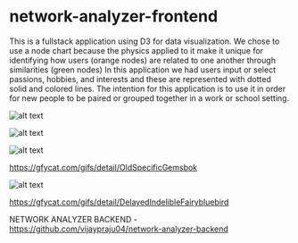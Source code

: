 # network-analyzer-frontend

This is a fullstack application using D3 for data visualization. We chose to use a node chart because the physics applied to it make it unique for identifying how users (orange nodes) are related to one another through similarities (green nodes) In this application we had users input or select passions, hobbies, and interests and these are represented with dotted solid and colored lines. The intention for this application is to use it in order for new people to be paired or grouped together in a work or school setting. 




![alt text](https://github.com/vijaypraju04/network-analyzer/blob/master/network-analyzerGIF1.gif)




![alt text](https://github.com/vijaypraju04/network-analyzer/blob/master/NETWORK-ANALYZER-2GIF.gif)



![alt text](https://thumbs.gfycat.com/OldSpecificGemsbok-size_restricted.gif)

https://gfycat.com/gifs/detail/OldSpecificGemsbok


![alt text](https://thumbs.gfycat.com/DelayedIndelibleFairybluebird-size_restricted.gif)

https://gfycat.com/gifs/detail/DelayedIndelibleFairybluebird




NETWORK ANALYZER BACKEND - https://github.com/vijaypraju04/network-analyzer-backend
